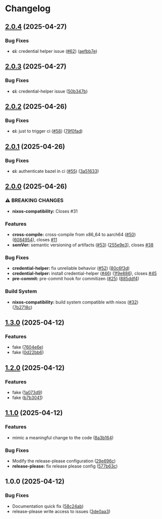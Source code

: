 # Changelog

## [2.0.4](https://github.com/alemoreno991/BazelStarterTemplate/compare/v2.0.3...v2.0.4) (2025-04-27)


### Bug Fixes

* **ci:** credential helper issue ([#62](https://github.com/alemoreno991/BazelStarterTemplate/issues/62)) ([aefbb7e](https://github.com/alemoreno991/BazelStarterTemplate/commit/aefbb7e4e7aa0d429e52d7dc2637ea1e88928cdc))

## [2.0.3](https://github.com/alemoreno991/BazelStarterTemplate/compare/v2.0.2...v2.0.3) (2025-04-27)


### Bug Fixes

* **ci:** credential-helper issue ([50b347b](https://github.com/alemoreno991/BazelStarterTemplate/commit/50b347b4569e416629e97011fe69dfaf5e381b03))

## [2.0.2](https://github.com/alemoreno991/BazelStarterTemplate/compare/v2.0.1...v2.0.2) (2025-04-26)


### Bug Fixes

* **ci:** just to trigger ci ([#58](https://github.com/alemoreno991/BazelStarterTemplate/issues/58)) ([79f0fad](https://github.com/alemoreno991/BazelStarterTemplate/commit/79f0fad99236e9e30e59a1b78f9580d81e034c0f))

## [2.0.1](https://github.com/alemoreno991/BazelStarterTemplate/compare/v2.0.0...v2.0.1) (2025-04-26)


### Bug Fixes

* **ci:** authenticate bazel in ci ([#55](https://github.com/alemoreno991/BazelStarterTemplate/issues/55)) ([3a51633](https://github.com/alemoreno991/BazelStarterTemplate/commit/3a516338cefebbbdfb2d87be22d1e0e0ae511f16))

## [2.0.0](https://github.com/alemoreno991/BazelStarterTemplate/compare/v1.3.0...v2.0.0) (2025-04-26)


### ⚠ BREAKING CHANGES

* **nixos-compatibility:** Closes #31

### Features

* **cross-compile:** cross-compile from x86_64 to aarch64 ([#50](https://github.com/alemoreno991/BazelStarterTemplate/issues/50)) ([6084954](https://github.com/alemoreno991/BazelStarterTemplate/commit/608495419391c722bc43a44579c1bdab748c0122)), closes [#11](https://github.com/alemoreno991/BazelStarterTemplate/issues/11)
* **semVer:** semantic versioning of artifacts ([#53](https://github.com/alemoreno991/BazelStarterTemplate/issues/53)) ([255e9e3](https://github.com/alemoreno991/BazelStarterTemplate/commit/255e9e3c45f0768ff91ca10c1cc4b9266dc77519)), closes [#38](https://github.com/alemoreno991/BazelStarterTemplate/issues/38)


### Bug Fixes

* **credential-helper:** fix unreliable behavior ([#52](https://github.com/alemoreno991/BazelStarterTemplate/issues/52)) ([80c6f3d](https://github.com/alemoreno991/BazelStarterTemplate/commit/80c6f3d3f0f8ac613a9e31a95424ab887461842f))
* **credential-helper:** install credential-helper ([#46](https://github.com/alemoreno991/BazelStarterTemplate/issues/46)) ([1f9e886](https://github.com/alemoreno991/BazelStarterTemplate/commit/1f9e88677e42c90518b96f9e2cff12abdc158d2c)), closes [#45](https://github.com/alemoreno991/BazelStarterTemplate/issues/45)
* **pre-commit:** pre-commit hook for commitizen ([#25](https://github.com/alemoreno991/BazelStarterTemplate/issues/25)) ([885ddf4](https://github.com/alemoreno991/BazelStarterTemplate/commit/885ddf4f8eb636c42e9d327574b5db0bbeebb569))


### Build System

* **nixos-compatibility:** build system compatible with nixos ([#32](https://github.com/alemoreno991/BazelStarterTemplate/issues/32)) ([7b2718c](https://github.com/alemoreno991/BazelStarterTemplate/commit/7b2718cbbb39e8647a597e85ddb7ffcbfb4d5ad1))

## [1.3.0](https://github.com/alemoreno991/BazelStarterTemplate/compare/v1.2.0...v1.3.0) (2025-04-12)


### Features

* fake ([7604e6e](https://github.com/alemoreno991/BazelStarterTemplate/commit/7604e6eb97e726eacac528b7cf4a604cf1462b2e))
* fake ([0d22bb6](https://github.com/alemoreno991/BazelStarterTemplate/commit/0d22bb618686e9cd76ba2e83bf295a0ddd15fccd))

## [1.2.0](https://github.com/alemoreno991/BazelStarterTemplate/compare/v1.1.0...v1.2.0) (2025-04-12)


### Features

* fake ([1a073d9](https://github.com/alemoreno991/BazelStarterTemplate/commit/1a073d92ddbfd504e4f81459fb2f5321eb32566d))
* fake ([b7b3041](https://github.com/alemoreno991/BazelStarterTemplate/commit/b7b3041fa40239bef9df23336252b33f88715b5a))

## [1.1.0](https://github.com/alemoreno991/BazelStarterTemplate/compare/v1.0.0...v1.1.0) (2025-04-12)


### Features

* mimic a meaningful change to the code ([8a3b164](https://github.com/alemoreno991/BazelStarterTemplate/commit/8a3b16469058068ea4275c1adbd8d20ad83fa895))


### Bug Fixes

* Modify the release-please configuration ([29e696c](https://github.com/alemoreno991/BazelStarterTemplate/commit/29e696c51021d1b31f80a5d12cbfe52e63a017d3))
* **release-please:** fix release please config ([577b63c](https://github.com/alemoreno991/BazelStarterTemplate/commit/577b63c9611f3a9874cc62523f6540ce25e28fd2))

## 1.0.0 (2025-04-12)


### Bug Fixes

* Documentation quick fix ([58c24ab](https://github.com/alemoreno991/BazelStarterTemplate/commit/58c24abd3613ac6c2ffaea5ced92b8d84c70499c))
* release-please write access to issues ([3de0aa3](https://github.com/alemoreno991/BazelStarterTemplate/commit/3de0aa3a5814c65779db416b8d9a42637b03606c))

